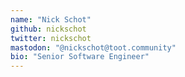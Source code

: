 ```yaml
---
name: "Nick Schot"
github: nickschot
twitter: nickschot
mastodon: "@nickschot@toot.community"
bio: "Senior Software Engineer"
---
```

